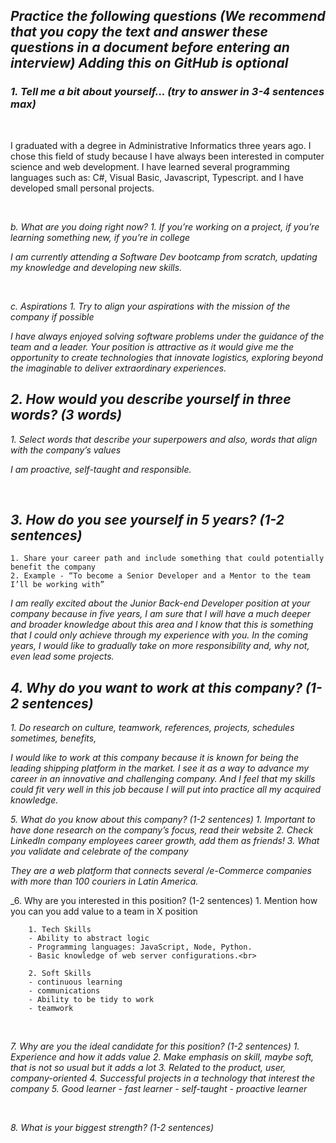 ## _Practice the following questions (We recommend that you copy the text and answer these questions in a document before entering an interview) Adding this on GitHub is optional_<br>

### _1. Tell me a bit about yourself... (try to answer in 3-4 sentences max)_

<br>

<p>I graduated with a degree in Administrative Informatics three years ago. I chose this field of study because I have always been interested in computer science and web development. I have learned several programming languages such as: C#, Visual Basic, Javascript, Typescript. and I have developed small personal projects.</p><br>

 _b. What are you doing right now?_
     _1. If you’re working on a project, if you’re learning something new, if you’re in college_

_I am currently attending a Software Dev bootcamp from scratch, updating my knowledge and developing new skills._

<br>

 _c. Aspirations_
   _1. Try to align your aspirations with the mission of the company if possible_<br>
   
_I have always enjoyed solving software problems under the guidance of the team and a leader. Your position is attractive as it would give me the opportunity to create technologies that innovate logistics, exploring beyond the imaginable to deliver extraordinary experiences._<br>

## _2. How would you describe yourself in three words? (3 words)_
   _1. Select words that describe your superpowers and also, words that align with the company’s values_<br>
   
 _I am proactive, self-taught and responsible._
 
 <br>
 
## _3. How do you see yourself in 5 years? (1-2 sentences)_
    1. Share your career path and include something that could potentially benefit the company
    2. Example - “To become a Senior Developer and a Mentor to the team I’ll be working with”
    
_I am really excited about the Junior Back-end Developer position at your company because in five years, I am sure that I will have a much deeper and broader knowledge about this area and I know that this is something that I could only achieve through my experience with you. In the coming years, I would like to gradually take on more responsibility and, why not, even lead some projects._<br>

## _4. Why do you want to work at this company? (1-2 sentences)_
   _1. Do research on culture, teamwork, references, projects, schedules sometimes, benefits,_<br>
   
_I would like to work at this company because it is known for being the leading shipping platform in the market. I see it as a way to advance my career in an innovative and challenging company. And I feel that my skills could fit very well in this job because I will put into practice all my acquired knowledge._<br>

_5. What do you know about this company? (1-2 sentences)
    1. Important to have done research on the company’s focus, read their website
    2. Check LinkedIn company employees career growth, add them as friends!
    3. What you validate and celebrate of the company_<br>
    
_They are a web platform that connects several /e-Commerce companies with more than 100 couriers in Latin America._<br>

_6. Why are you interested in this position? (1-2 sentences)
    1. Mention how you can you add value to a team in X position<br>
    
        1. Tech Skills
        - Ability to abstract logic
        - Programming languages: JavaScript, Node, Python.
        - Basic knowledge of web server configurations.<br>

        2. Soft Skills
        - continuous learning
        - communications
        - Ability to be tidy to work
        - teamwork
        
 
 <br>
 
_7. Why are you the ideal candidate for this position? (1-2 sentences)
    1. Experience and how it adds value
    2. Make emphasis on skill, maybe soft, that is not so usual but it adds a lot
    3. Related to the product, user, company-oriented
    4. Successful projects in a technology that interest the company
    5. Good learner - fast learner - self-taught - proactive learner_

<br>

_8. What is your biggest strength? (1-2 sentences)_<br>
        
        

